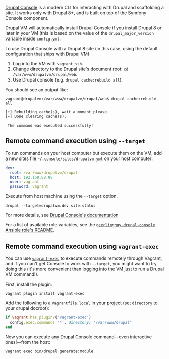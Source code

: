 [Drupal Console](https://drupalconsole.com/) is a modern CLI for interacting with Drupal and scaffolding a site. It works only with Drupal 8+, and is built on top of the Symfony Console component.

Drupal VM will automatically install Drupal Console if you install Drupal 8 or later in your VM (this is based on the value of the `drupal_major_version` variable inside `config.yml`.

To use Drupal Console with a Drupal 8 site (in this case, using the default configuration that ships with Drupal VM):

  1. Log into the VM with `vagrant ssh`.
  2. Change directory to the Drupal site's document root: `cd /var/www/drupalvm/drupal/web`.
  3. Use Drupal console (e.g. `drupal cache:rebuild all`).

You should see an output like:

```
vagrant@drupalvm:/var/www/drupalvm/drupal/web$ drupal cache:rebuild all

[+] Rebuilding cache(s), wait a moment please.
[+] Done clearing cache(s).

 The command was executed successfully!
```

## Remote command execution using `--target`

To run commands on your host computer but execute them on the VM, add a new sites file `~/.console/sites/drupalvm.yml` on your host computer:

```yaml
dev:
  root: /var/www/drupalvm/drupal
  host: 192.168.88.88
  user: vagrant
  password: vagrant
```

Execute from host machine using the `--target` option.

    drupal --target=drupalvm.dev site:status

For more details, see [Drupal Console's documentation](https://hechoendrupal.gitbooks.io/drupal-console/content/en/using/how-to-use-drupal-console-in-a-remote-installation.html)

For a list of available role variables, see the [`geerlingguy.drupal-console` Ansible role's README](https://github.com/geerlingguy/ansible-role-drupal-console#readme).

## Remote command execution using `vagrant-exec`

You can use [`vagrant-exec`](https://github.com/p0deje/vagrant-exec) to execute commands remotely through Vagrant, and if you can't get Console to work with `--target`, you might want to try doing this (it's more convenient than logging into the VM just to run a Drupal VM command!).

First, install the plugin:

    vagrant plugin install vagrant-exec

Add the following to a `Vagrantfile.local` in your project (set `directory` to your drupal docroot):

```ruby
if Vagrant.has_plugin?('vagrant-exec')
  config.exec.commands '*', directory: '/var/www/drupal'
end
```

Now you can execute any Drupal Console command—even interactive ones!—from the host:

    vagrant exec bin/drupal generate:module
